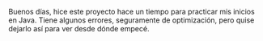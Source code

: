 Buenos días, hice este proyecto hace un tiempo para practicar mis inicios en Java. 
Tiene algunos errores, seguramente de optimización, pero quise dejarlo así para ver desde dónde empecé.
